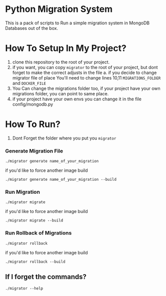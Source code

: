 # Python Migration System

This is a pack of scripts to Run a simple migration system in MongoDB Databases out of the box.

# How To Setup In My Project?
1. clone this repository to the root of your project.
2. if you want, you can copy `migrator` to the root of your project, but dont forget to make the correct adjusts in the file
    a. if you decide to change migrator file of place You'll need to change lines 10,11 
        `MIGRATIONS_FOLDER` and `DOCKER_FILE`
3. You Can change the migrations folder too, if your project have your own migrations folder, you can point to same place.
4. if your project have your own envs you can change it in the file config/mongodb.py

# How To Run?
1. Dont Forget the folder where you put you `migrator`

### Generate Migration File
`./migrator generate name_of_your_migration`

if you'd like to force another image build

`./migrator generate name_of_your_migration --build`

### Run Migration
`./migrator migrate`

if you'd like to force another image build

`./migrator migrate --build`

### Run Rollback of Migrations
`./migrator rollback`

if you'd like to force another image build

`./migrator rollback --build`

## If I forget the commands?
`./migrator --help`